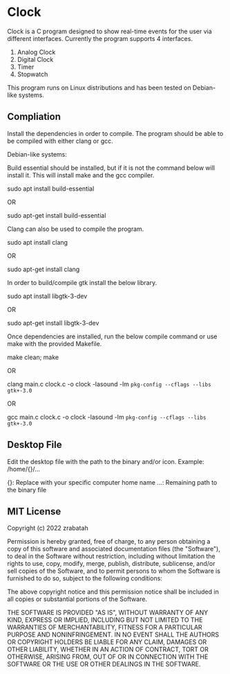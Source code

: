 #   Clock
Clock is a C program designed to show real-time events for the user via different interfaces.
Currently the program supports 4 interfaces.
1. Analog Clock
2. Digital Clock
3. Timer
4. Stopwatch

This program runs on Linux distributions and has been tested on Debian-like systems.

##  Compliation

Install the dependencies in order to compile. The program should be able to be compiled with either clang or gcc.

Debian-like systems:

Build essential should be installed, but if it is not the command below will install it.
This will install make and the gcc compiler.

sudo apt install build-essential

OR

sudo apt-get install build-essential

Clang can also be used to compile the program.

sudo apt install clang

OR

sudo apt-get install clang

In order to build/compile gtk install the below library.

sudo apt install libgtk-3-dev

OR

sudo apt-get install libgtk-3-dev

Once dependencies are installed, run the below compile command or use make with the provided Makefile.

make clean; make

OR

clang main.c clock.c -o clock -lasound -lm `pkg-config --cflags --libs gtk+-3.0`

OR

gcc main.c clock.c -o clock -lasound -lm `pkg-config --cflags --libs gtk+-3.0`

##  Desktop File
Edit the desktop file with the path to the binary and/or icon.
Example:
/home/{}/...

{}: Replace with your specific computer home name
...: Remaining path to the binary file

##  MIT License

Copyright (c) 2022 zrabatah

Permission is hereby granted, free of charge, to any person obtaining a copy
of this software and associated documentation files (the "Software"), to deal
in the Software without restriction, including without limitation the rights
to use, copy, modify, merge, publish, distribute, sublicense, and/or sell
copies of the Software, and to permit persons to whom the Software is
furnished to do so, subject to the following conditions:

The above copyright notice and this permission notice shall be included in all
copies or substantial portions of the Software.

THE SOFTWARE IS PROVIDED "AS IS", WITHOUT WARRANTY OF ANY KIND, EXPRESS OR
IMPLIED, INCLUDING BUT NOT LIMITED TO THE WARRANTIES OF MERCHANTABILITY,
FITNESS FOR A PARTICULAR PURPOSE AND NONINFRINGEMENT. IN NO EVENT SHALL THE
AUTHORS OR COPYRIGHT HOLDERS BE LIABLE FOR ANY CLAIM, DAMAGES OR OTHER
LIABILITY, WHETHER IN AN ACTION OF CONTRACT, TORT OR OTHERWISE, ARISING FROM,
OUT OF OR IN CONNECTION WITH THE SOFTWARE OR THE USE OR OTHER DEALINGS IN THE
SOFTWARE.
